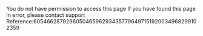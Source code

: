 You do not have permission to access this page If you have found this page in error, please contact support Reference:6054662879296050465962934357796497151920034968299102359